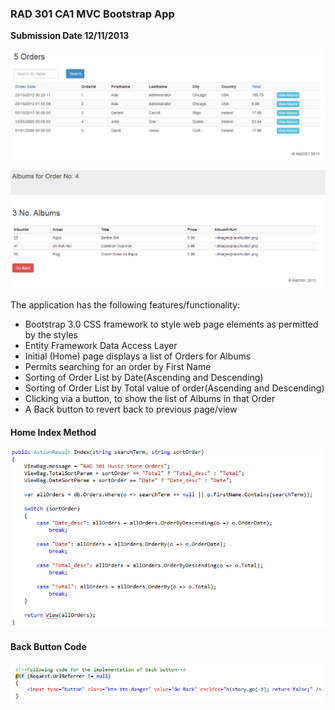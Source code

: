 ### RAD 301 CA1 MVC Bootstrap App

**Submission Date 12/11/2013**

![Screenshot](screen.png)

![Screenshot](screen2.png)

The application has the following features/functionality:

* Bootstrap 3.0 CSS framework to style web page elements as permitted by the styles
* Entity Framework Data Access Layer
* Initial (Home) page displays a list of Orders for Albums
* Permits searching for an order by First Name
* Sorting of Order List by Date(Ascending and Descending)
* Sorting of Order List by Total value of order(Ascending and Descending)
* Clicking via a button, to show the list of Albums in that Order
* A Back button to revert back to previous page/view

#### Home Index Method

![Screenshot](homeIndex.png)

#### Back Button Code

![Screenshot](backCode.png)
